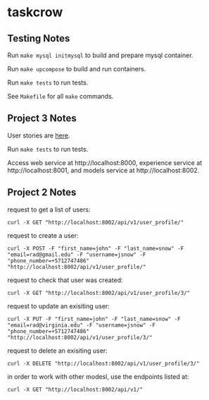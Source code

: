# taskcrow

## Testing Notes

Run `make mysql initmysql` to build and prepare mysql container. 

Run `make upcompose` to build and run containers.

Run `make tests` to run tests.

See `Makefile` for all `make` commands. 

## Project 3 Notes

User stories are [here](user_stories.md).

Run `make tests` to run tests.

Access web service at http://localhost:8000, experience service at http://localhost:8001, and models service at http://localhost:8002.

## Project 2 Notes
request to get a list of users:

    curl -X GET "http://localhost:8002/api/v1/user_profile/"

request to create a user:

    curl -X POST -F "first_name=john" -F "last_name=snow" -F "email=rad@gmail.edu" -F "username=jsnow" -F "phone_number=+5712747486" "http://localhost:8002/api/v1/user_profile/"

request to check that user was created:

    curl -X GET "http://localhost:8002/api/v1/user_profile/3/"

request to update an exisiting user:

    curl -X PUT -F "first_name=john" -F "last_name=snow" -F "email=rad@virginia.edu" -F "username=jsnow" -F "phone_number=+5712747486" "http://localhost:8002/api/v1/user_profile/3/"

request to delete an exisiting user:

    curl -X DELETE "http://localhost:8002/api/v1/user_profile/3/"

in order to work with other modesl, use the endpoints listed at:

    curl -X GET "http://localhost:8002/api/v1/"
